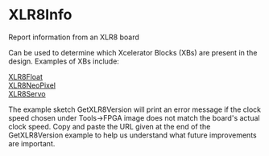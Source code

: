 # XLR8Info
Report information from an XLR8 board

Can be used to determine which Xcelerator Blocks (XBs) are present in the design. Examples of XBs include:

[XLR8Float](https://github.com/AloriumTechnology/XLR8Float)  
[XLR8NeoPixel](https://github.com/AloriumTechnology/XLR8NeoPixel)  
[XLR8Servo](https://github.com/AloriumTechnology/XLR8Servo)  

The example sketch GetXLR8Version will print an error message if the clock speed chosen under Tools->FPGA image does not match the board's actual clock speed.
Copy and paste the URL given at the end of the GetXLR8Version example to help us understand what future improvements are important.